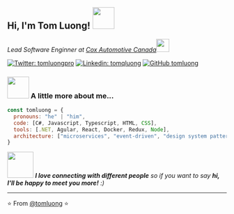<h2> Hi, I'm Tom Luong! <img src="https://media.giphy.com/media/mGcNjsfWAjY5AEZNw6/giphy.gif" width="50"></h2>
<p><em>Lead Software Enginner at <a href="https://www.dealertrackcanada.com/">Cox Automotive Canada</a><img src="https://media.giphy.com/media/WUlplcMpOCEmTGBtBW/giphy.gif" width="30"> 
</em></p>

[![Twitter: tomluongpro](https://img.shields.io/twitter/follow/tomluongpro?style=social)](https://twitter.com/tomluongpro)
[![Linkedin: tomqluong](https://img.shields.io/badge/-tomqluong-blue?style=flat-square&logo=Linkedin&logoColor=white&link=https://www.linkedin.com/in/tomqluong/)](https://www.linkedin.com/in/tomqluong/)
[![GitHub tomluong](https://img.shields.io/github/followers/tomluong?label=follow&style=social)](https://github.com/tomluong)


### <img src="https://media.giphy.com/media/VgCDAzcKvsR6OM0uWg/giphy.gif" width="50"> A little more about me...  

```javascript
const tomluong = {
  pronouns: "he" | "him",
  code: [C#, Javascript, Typescript, HTML, CSS],
  tools: [.NET, Agular, React, Docker, Redux, Node],
  architecture: ["microservices", "event-driven", "design system pattern"]
}
```

<img src="https://media.giphy.com/media/LnQjpWaON8nhr21vNW/giphy.gif" width="60"> <em><b>I love connecting with different people</b> so if you want to say <b>hi, I'll be happy to meet you more!</b> :)</em>

---

⭐️ From [@tomluong](https://github.com/tomluong) ⭐️
